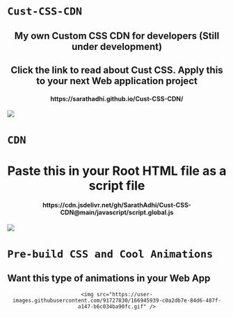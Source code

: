 # `Cust-CSS-CDN`

<div align="center">
    <h2>My own Custom CSS CDN for developers (Still under development)</h2>
    <h2>Click the link to read about Cust CSS. Apply this to your next Web application project</h2>
    <h4>https://sarathadhi.github.io/Cust-CSS-CDN/</h4>
</div>

![](https://user-images.githubusercontent.com/73097560/115834477-dbab4500-a447-11eb-908a-139a6edaec5c.gif)

# `CDN`

<div align="center">
    <h1>Paste this in your Root HTML file as a script file</h1>
    <h4>https://cdn.jsdelivr.net/gh/SarathAdhi/Cust-CSS-CDN@main/javascript/script.global.js</h4>
</div>

![](https://user-images.githubusercontent.com/73097560/115834477-dbab4500-a447-11eb-908a-139a6edaec5c.gif)

# `Pre-build CSS and Cool Animations`

<div align="center">
    <h2 align='left'>Want this type of animations in your Web App</h2>
    
    <img src="https://user-images.githubusercontent.com/91727830/166945939-c0a2db7e-84d6-487f-a147-b6c034ba90fc.gif" />
    
</div>
